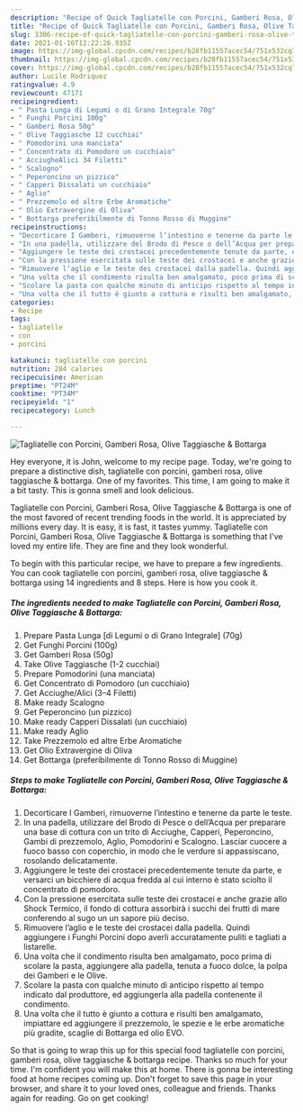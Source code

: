 ```yaml
---
description: "Recipe of Quick Tagliatelle con Porcini, Gamberi Rosa, Olive Taggiasche &amp;amp; Bottarga"
title: "Recipe of Quick Tagliatelle con Porcini, Gamberi Rosa, Olive Taggiasche &amp;amp; Bottarga"
slug: 3306-recipe-of-quick-tagliatelle-con-porcini-gamberi-rosa-olive-taggiasche-and-amp-bottarga
date: 2021-01-16T12:22:26.935Z
image: https://img-global.cpcdn.com/recipes/b28fb11557acec54/751x532cq70/tagliatelle-con-porcini-gamberi-rosa-olive-taggiasche-bottarga-recipe-main-photo.jpg
thumbnail: https://img-global.cpcdn.com/recipes/b28fb11557acec54/751x532cq70/tagliatelle-con-porcini-gamberi-rosa-olive-taggiasche-bottarga-recipe-main-photo.jpg
cover: https://img-global.cpcdn.com/recipes/b28fb11557acec54/751x532cq70/tagliatelle-con-porcini-gamberi-rosa-olive-taggiasche-bottarga-recipe-main-photo.jpg
author: Lucile Rodriquez
ratingvalue: 4.9
reviewcount: 47171
recipeingredient:
- " Pasta Lunga di Legumi o di Grano Integrale 70g"
- " Funghi Porcini 100g"
- " Gamberi Rosa 50g"
- " Olive Taggiasche 12 cucchiai"
- " Pomodorini una manciata"
- " Concentrato di Pomodoro un cucchiaio"
- " AcciugheAlici 34 Filetti"
- " Scalogno"
- " Peperoncino un pizzico"
- " Capperi Dissalati un cucchiaio"
- " Aglio"
- " Prezzemolo ed altre Erbe Aromatiche"
- " Olio Extravergine di Oliva"
- " Bottarga preferibilmente di Tonno Rosso di Muggine"
recipeinstructions:
- "Decorticare I Gamberi, rimuoverne l’intestino e tenerne da parte le teste."
- "In una padella, utilizzare del Brodo di Pesce o dell’Acqua per preparare una base di cottura con un trito di Acciughe, Capperi, Peperoncino, Gambi di prezzemolo, Aglio, Pomodorini e Scalogno. Lasciar cuocere a fuoco basso con coperchio, in modo che le verdure si appassiscano, rosolando delicatamente."
- "Aggiungere le teste dei crostacei precedentemente tenute da parte, e versarci un bicchiere di acqua fredda al cui interno è stato sciolto il concentrato di pomodoro."
- "Con la pressione esercitata sulle teste dei crostacei e anche grazie allo Shock Termico, il fondo di cottura assorbirà i succhi dei frutti di mare conferendo al sugo un un sapore più deciso."
- "Rimuovere l’aglio e le teste dei crostacei dalla padella. Quindi aggiungere i Funghi Porcini dopo averli accuratamente puliti e tagliati a listarelle."
- "Una volta che il condimento risulta ben amalgamato, poco prima di scolare la pasta, aggiungere alla padella, tenuta a fuoco dolce, la polpa dei Gamberi e le Olive."
- "Scolare la pasta con qualche minuto di anticipo rispetto al tempo indicato dal produttore, ed aggiungerla alla padella contenente il condimento."
- "Una volta che il tutto è giunto a cottura e risulti ben amalgamato, impiattare ed aggiungere il prezzemolo, le spezie e le erbe aromatiche più gradite, scaglie di Bottarga ed olio EVO."
categories:
- Recipe
tags:
- tagliatelle
- con
- porcini

katakunci: tagliatelle con porcini 
nutrition: 284 calories
recipecuisine: American
preptime: "PT24M"
cooktime: "PT34M"
recipeyield: "1"
recipecategory: Lunch

---
```



![Tagliatelle con Porcini, Gamberi Rosa, Olive Taggiasche &amp; Bottarga](https://img-global.cpcdn.com/recipes/b28fb11557acec54/751x532cq70/tagliatelle-con-porcini-gamberi-rosa-olive-taggiasche-bottarga-recipe-main-photo.jpg)

Hey everyone, it is John, welcome to my recipe page. Today, we're going to prepare a distinctive dish, tagliatelle con porcini, gamberi rosa, olive taggiasche &amp; bottarga. One of my favorites. This time, I am going to make it a bit tasty. This is gonna smell and look delicious.

Tagliatelle con Porcini, Gamberi Rosa, Olive Taggiasche &amp; Bottarga is one of the most favored of recent trending foods in the world. It is appreciated by millions every day. It is easy, it is fast, it tastes yummy. Tagliatelle con Porcini, Gamberi Rosa, Olive Taggiasche &amp; Bottarga is something that I've loved my entire life. They are fine and they look wonderful.




To begin with this particular recipe, we have to prepare a few ingredients. You can cook tagliatelle con porcini, gamberi rosa, olive taggiasche &amp; bottarga using 14 ingredients and 8 steps. Here is how you cook it.

<!--inarticleads1-->

##### The ingredients needed to make Tagliatelle con Porcini, Gamberi Rosa, Olive Taggiasche &amp; Bottarga:

1. Prepare  Pasta Lunga [di Legumi o di Grano Integrale] (70g)
1. Get  Funghi Porcini (100g)
1. Get  Gamberi Rosa (50g)
1. Take  Olive Taggiasche (1-2 cucchiai)
1. Prepare  Pomodorini (una manciata)
1. Get  Concentrato di Pomodoro (un cucchiaio)
1. Get  Acciughe/Alici (3–4 Filetti)
1. Make ready  Scalogno
1. Get  Peperoncino (un pizzico)
1. Make ready  Capperi Dissalati (un cucchiaio)
1. Make ready  Aglio
1. Take  Prezzemolo ed altre Erbe Aromatiche
1. Get  Olio Extravergine di Oliva
1. Get  Bottarga (preferibilmente di Tonno Rosso di Muggine)




<!--inarticleads2-->

##### Steps to make Tagliatelle con Porcini, Gamberi Rosa, Olive Taggiasche &amp; Bottarga:

1. Decorticare I Gamberi, rimuoverne l’intestino e tenerne da parte le teste.
1. In una padella, utilizzare del Brodo di Pesce o dell’Acqua per preparare una base di cottura con un trito di Acciughe, Capperi, Peperoncino, Gambi di prezzemolo, Aglio, Pomodorini e Scalogno. Lasciar cuocere a fuoco basso con coperchio, in modo che le verdure si appassiscano, rosolando delicatamente.
1. Aggiungere le teste dei crostacei precedentemente tenute da parte, e versarci un bicchiere di acqua fredda al cui interno è stato sciolto il concentrato di pomodoro.
1. Con la pressione esercitata sulle teste dei crostacei e anche grazie allo Shock Termico, il fondo di cottura assorbirà i succhi dei frutti di mare conferendo al sugo un un sapore più deciso.
1. Rimuovere l’aglio e le teste dei crostacei dalla padella. Quindi aggiungere i Funghi Porcini dopo averli accuratamente puliti e tagliati a listarelle.
1. Una volta che il condimento risulta ben amalgamato, poco prima di scolare la pasta, aggiungere alla padella, tenuta a fuoco dolce, la polpa dei Gamberi e le Olive.
1. Scolare la pasta con qualche minuto di anticipo rispetto al tempo indicato dal produttore, ed aggiungerla alla padella contenente il condimento.
1. Una volta che il tutto è giunto a cottura e risulti ben amalgamato, impiattare ed aggiungere il prezzemolo, le spezie e le erbe aromatiche più gradite, scaglie di Bottarga ed olio EVO.




So that is going to wrap this up for this special food tagliatelle con porcini, gamberi rosa, olive taggiasche &amp; bottarga recipe. Thanks so much for your time. I'm confident you will make this at home. There is gonna be interesting food at home recipes coming up. Don't forget to save this page in your browser, and share it to your loved ones, colleague and friends. Thanks again for reading. Go on get cooking!
